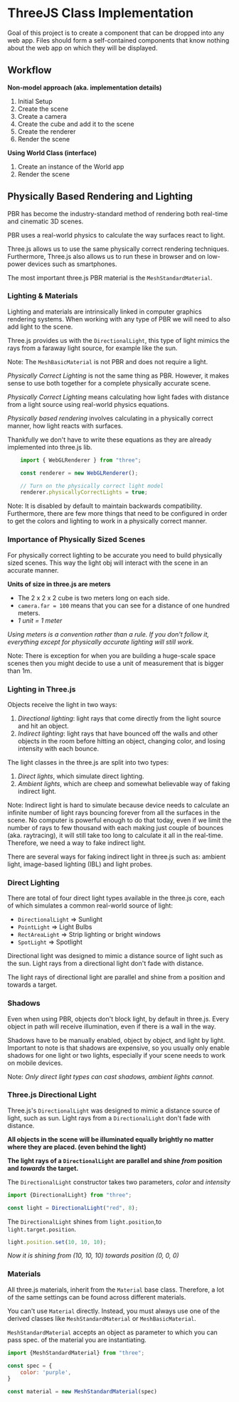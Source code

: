 # ThreeJS Class Implementation

Goal of this project is to create a component that can be dropped into any web app. Files should form a self-contained components that know nothing about the web app on which they will be displayed.

## Workflow

**Non-model approach (aka. implementation details)**

1. Initial Setup
2. Create the scene
3. Create a camera
4. Create the cube and add it to the scene
5. Create the renderer
6. Render the scene

**Using World Class (interface)**

1. Create an instance of the World app
2. Render the scene

## Physically Based Rendering and Lighting

PBR has become the industry-standard method of rendering both real-time and cinematic 3D scenes.

PBR uses a real-world physics to calculate the way surfaces react to light.

Three.js allows us to use the same physically correct rendering techniques. Furthermore, Three.js also allows us to run these in browser and on low-power devices such as smartphones.

The most important three.js PBR material is the `MeshStandardMaterial`.

### Lighting & Materials

Lighting and materials are intrinsically linked in computer graphics rendering systems. When working with any type of PBR we will need to also add light to the scene.

Three.js provides us with the `DirectionalLight`, this type of light mimics the rays from a faraway light source, for example like the sun.

Note: The `MeshBasicMaterial` is not PBR and does not require a light.

_Physically Correct Lighting_ is not the same thing as PBR. However, it makes sense to use both together for a complete physically accurate scene.

_Physically Correct Lighting_ means calculating how light fades with distance from a light source using real-world physics equations.

_Physically based rendering_ involves calculating in a physically correct manner, how light reacts with surfaces.

Thankfully we don't have to write these equations as they are already implemented into three.js lib.

```JavaScript
    import { WebGLRenderer } from "three";

    const renderer = new WebGLRenderer();

    // Turn on the physically correct light model
    renderer.physicallyCorrectLights = true;
```

Note: It is disabled by default to maintain backwards compatibility. Furthermore, there are few more things that need to be configured in order to get the colors and lighting to work in a physically correct manner.

### Importance of Physically Sized Scenes

For physically correct lighting to be accurate you need to build physically sized scenes. This way the light obj will interact with the scene in an accurate manner.

**Units of size in three.js are meters**

- The 2 x 2 x 2 cube is two meters long on each side.
- `camera.far = 100` means that you can see for a distance of one hundred meters.
- _1 unit = 1 meter_

_Using meters is a convention rather than a rule. If you don't follow it, everything except for physically accurate lighting will still work._

Note: There is exception for when you are building a huge-scale space scenes then you might decide to use a unit of measurement that is bigger than 1m.

### Lighting in Three.js

Objects receive the light in two ways:

1. _Directional lighting_: light rays that come directly from the light source and hit an object.
2. _Indirect lighting_: light rays that have bounced off the walls and other objects in the room before hitting an object, changing color, and losing intensity with each bounce.

The light classes in the three.js are split into two types:

1. _Direct lights_, which simulate direct lighting.
2. _Ambient lights_, which are cheep and somewhat believable way of faking indirect light.

Note: Indirect light is hard to simulate because device needs to calculate an infinite number of light rays bouncing forever from all the surfaces in the scene. No computer is powerful enough to do that today, even if we limit the number of rays to few thousand with each making just couple of bounces (aka. raytracing), it will still take too long to calculate it all in the real-time. Therefore, we need a way to fake indirect light.

There are several ways for faking indirect light in three.js such as: ambient light, image-based lighting (IBL) and light probes.

### Direct Lighting

There are total of four direct light types available in the three.js core, each of which simulates a common real-world source of light:

- `DirectionalLight` => Sunlight
- `PointLight` => Light Bulbs
- `RectAreaLight` => Strip lighting or bright windows
- `SpotLight` => Spotlight

Directional light was designed to mimic a distance source of light such as the sun. Light rays from a directional light don't fade with distance.

The light rays of directional light are parallel and shine from a position and towards a target.

### Shadows

Even when using PBR, objects don't block light, by default in three.js. Every object in path will receive illumination, even if there is a wall in the way.

Shadows have to be manually enabled, object by object, and light by light. Important to note is that shadows are expensive, so you usually only enable shadows for one light or two lights, especially if your scene needs to work on mobile devices.

Note: _Only direct light types can cast shadows, ambient lights cannot._

### Three.js Directional Light

Three.js's `DirectionalLight` was designed to mimic a distance source of light, such as sun. Light rays from a `DirectionalLight` don't fade with distance.

**All objects in the scene will be illuminated equally brightly no matter where they are placed. (even behind the light)**

**The light rays of a `DirectionalLight` are parallel and shine _from_ position and _towards_ the target.**

The `DirectionalLight` constructor takes two parameters, _color_ and _intensity_

```JavaScript
import {DirectionalLight} from "three";

const light = DirectionalLight("red", 8);
```

The `DirectionalLight` shines from `light.position`,to `light.target.position`.

```JavaScript
light.position.set(10, 10, 10);
```

_Now it is shining from (10, 10, 10) towards position (0, 0, 0)_

### Materials

All three.js materials, inherit from the `Material` base class. Therefore, a lot of the same settings can be found across different materials.

You can't use `Material` directly. Instead, you must always use one of the derived classes like `MeshStandardMaterial` or `MeshBasicMaterial`.

`MeshStandardMaterial` accepts an object as parameter to which you can pass spec. of the material you are instantiating.

```JavaScript
import {MeshStandardMaterial} from "three";

const spec = {
    color: 'purple',
}

const material = new MeshStandardMaterial(spec)
```
